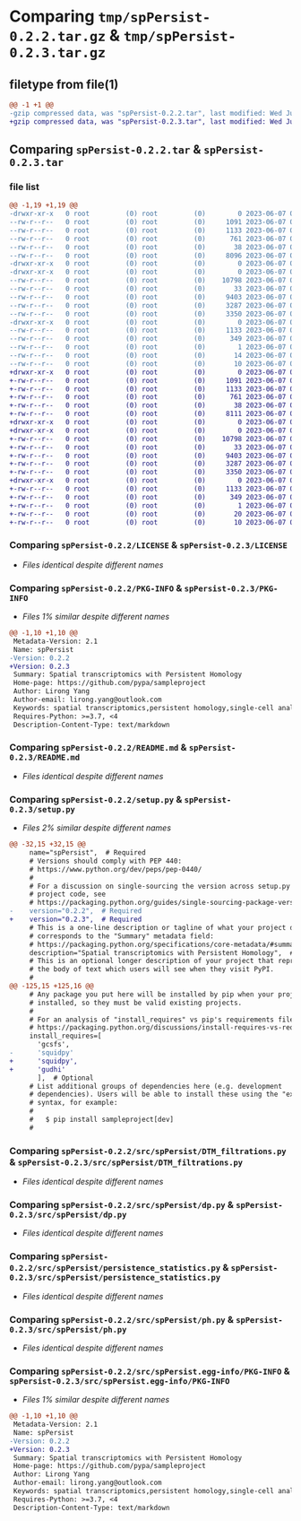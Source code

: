 # Comparing `tmp/spPersist-0.2.2.tar.gz` & `tmp/spPersist-0.2.3.tar.gz`

## filetype from file(1)

```diff
@@ -1 +1 @@
-gzip compressed data, was "spPersist-0.2.2.tar", last modified: Wed Jun  7 09:42:52 2023, max compression
+gzip compressed data, was "spPersist-0.2.3.tar", last modified: Wed Jun  7 09:46:19 2023, max compression
```

## Comparing `spPersist-0.2.2.tar` & `spPersist-0.2.3.tar`

### file list

```diff
@@ -1,19 +1,19 @@
-drwxr-xr-x   0 root         (0) root         (0)        0 2023-06-07 09:42:52.982116 spPersist-0.2.2/
--rw-r--r--   0 root         (0) root         (0)     1091 2023-06-07 09:35:54.000000 spPersist-0.2.2/LICENSE
--rw-r--r--   0 root         (0) root         (0)     1133 2023-06-07 09:42:52.982116 spPersist-0.2.2/PKG-INFO
--rw-r--r--   0 root         (0) root         (0)      761 2023-06-07 09:35:54.000000 spPersist-0.2.2/README.md
--rw-r--r--   0 root         (0) root         (0)       38 2023-06-07 09:42:52.982116 spPersist-0.2.2/setup.cfg
--rw-r--r--   0 root         (0) root         (0)     8096 2023-06-07 09:41:11.000000 spPersist-0.2.2/setup.py
-drwxr-xr-x   0 root         (0) root         (0)        0 2023-06-07 09:42:52.979116 spPersist-0.2.2/src/
-drwxr-xr-x   0 root         (0) root         (0)        0 2023-06-07 09:42:52.981116 spPersist-0.2.2/src/spPersist/
--rw-r--r--   0 root         (0) root         (0)    10798 2023-06-07 09:21:49.000000 spPersist-0.2.2/src/spPersist/DTM_filtrations.py
--rw-r--r--   0 root         (0) root         (0)       33 2023-06-07 09:21:49.000000 spPersist-0.2.2/src/spPersist/__init__.py
--rw-r--r--   0 root         (0) root         (0)     9403 2023-06-07 09:21:49.000000 spPersist-0.2.2/src/spPersist/dp.py
--rw-r--r--   0 root         (0) root         (0)     3287 2023-06-07 09:21:48.000000 spPersist-0.2.2/src/spPersist/persistence_statistics.py
--rw-r--r--   0 root         (0) root         (0)     3350 2023-06-07 09:40:39.000000 spPersist-0.2.2/src/spPersist/ph.py
-drwxr-xr-x   0 root         (0) root         (0)        0 2023-06-07 09:42:52.982116 spPersist-0.2.2/src/spPersist.egg-info/
--rw-r--r--   0 root         (0) root         (0)     1133 2023-06-07 09:42:52.000000 spPersist-0.2.2/src/spPersist.egg-info/PKG-INFO
--rw-r--r--   0 root         (0) root         (0)      349 2023-06-07 09:42:52.000000 spPersist-0.2.2/src/spPersist.egg-info/SOURCES.txt
--rw-r--r--   0 root         (0) root         (0)        1 2023-06-07 09:42:52.000000 spPersist-0.2.2/src/spPersist.egg-info/dependency_links.txt
--rw-r--r--   0 root         (0) root         (0)       14 2023-06-07 09:42:52.000000 spPersist-0.2.2/src/spPersist.egg-info/requires.txt
--rw-r--r--   0 root         (0) root         (0)       10 2023-06-07 09:42:52.000000 spPersist-0.2.2/src/spPersist.egg-info/top_level.txt
+drwxr-xr-x   0 root         (0) root         (0)        0 2023-06-07 09:46:19.753904 spPersist-0.2.3/
+-rw-r--r--   0 root         (0) root         (0)     1091 2023-06-07 09:35:54.000000 spPersist-0.2.3/LICENSE
+-rw-r--r--   0 root         (0) root         (0)     1133 2023-06-07 09:46:19.751904 spPersist-0.2.3/PKG-INFO
+-rw-r--r--   0 root         (0) root         (0)      761 2023-06-07 09:35:54.000000 spPersist-0.2.3/README.md
+-rw-r--r--   0 root         (0) root         (0)       38 2023-06-07 09:46:19.753904 spPersist-0.2.3/setup.cfg
+-rw-r--r--   0 root         (0) root         (0)     8111 2023-06-07 09:45:45.000000 spPersist-0.2.3/setup.py
+drwxr-xr-x   0 root         (0) root         (0)        0 2023-06-07 09:46:19.743903 spPersist-0.2.3/src/
+drwxr-xr-x   0 root         (0) root         (0)        0 2023-06-07 09:46:19.749904 spPersist-0.2.3/src/spPersist/
+-rw-r--r--   0 root         (0) root         (0)    10798 2023-06-07 09:21:49.000000 spPersist-0.2.3/src/spPersist/DTM_filtrations.py
+-rw-r--r--   0 root         (0) root         (0)       33 2023-06-07 09:21:49.000000 spPersist-0.2.3/src/spPersist/__init__.py
+-rw-r--r--   0 root         (0) root         (0)     9403 2023-06-07 09:21:49.000000 spPersist-0.2.3/src/spPersist/dp.py
+-rw-r--r--   0 root         (0) root         (0)     3287 2023-06-07 09:21:48.000000 spPersist-0.2.3/src/spPersist/persistence_statistics.py
+-rw-r--r--   0 root         (0) root         (0)     3350 2023-06-07 09:40:39.000000 spPersist-0.2.3/src/spPersist/ph.py
+drwxr-xr-x   0 root         (0) root         (0)        0 2023-06-07 09:46:19.751904 spPersist-0.2.3/src/spPersist.egg-info/
+-rw-r--r--   0 root         (0) root         (0)     1133 2023-06-07 09:46:19.000000 spPersist-0.2.3/src/spPersist.egg-info/PKG-INFO
+-rw-r--r--   0 root         (0) root         (0)      349 2023-06-07 09:46:19.000000 spPersist-0.2.3/src/spPersist.egg-info/SOURCES.txt
+-rw-r--r--   0 root         (0) root         (0)        1 2023-06-07 09:46:19.000000 spPersist-0.2.3/src/spPersist.egg-info/dependency_links.txt
+-rw-r--r--   0 root         (0) root         (0)       20 2023-06-07 09:46:19.000000 spPersist-0.2.3/src/spPersist.egg-info/requires.txt
+-rw-r--r--   0 root         (0) root         (0)       10 2023-06-07 09:46:19.000000 spPersist-0.2.3/src/spPersist.egg-info/top_level.txt
```

### Comparing `spPersist-0.2.2/LICENSE` & `spPersist-0.2.3/LICENSE`

 * *Files identical despite different names*

### Comparing `spPersist-0.2.2/PKG-INFO` & `spPersist-0.2.3/PKG-INFO`

 * *Files 1% similar despite different names*

```diff
@@ -1,10 +1,10 @@
 Metadata-Version: 2.1
 Name: spPersist
-Version: 0.2.2
+Version: 0.2.3
 Summary: Spatial transcriptomics with Persistent Homology
 Home-page: https://github.com/pypa/sampleproject
 Author: Lirong Yang
 Author-email: lirong.yang@outlook.com
 Keywords: spatial transcriptomics,persistent homology,single-cell analysis
 Requires-Python: >=3.7, <4
 Description-Content-Type: text/markdown
```

### Comparing `spPersist-0.2.2/README.md` & `spPersist-0.2.3/README.md`

 * *Files identical despite different names*

### Comparing `spPersist-0.2.2/setup.py` & `spPersist-0.2.3/setup.py`

 * *Files 2% similar despite different names*

```diff
@@ -32,15 +32,15 @@
     name="spPersist",  # Required
     # Versions should comply with PEP 440:
     # https://www.python.org/dev/peps/pep-0440/
     #
     # For a discussion on single-sourcing the version across setup.py and the
     # project code, see
     # https://packaging.python.org/guides/single-sourcing-package-version/
-    version="0.2.2",  # Required
+    version="0.2.3",  # Required
     # This is a one-line description or tagline of what your project does. This
     # corresponds to the "Summary" metadata field:
     # https://packaging.python.org/specifications/core-metadata/#summary
     description="Spatial transcriptomics with Persistent Homology",  # Optional
     # This is an optional longer description of your project that represents
     # the body of text which users will see when they visit PyPI.
     #
@@ -125,15 +125,16 @@
     # Any package you put here will be installed by pip when your project is
     # installed, so they must be valid existing projects.
     #
     # For an analysis of "install_requires" vs pip's requirements files see:
     # https://packaging.python.org/discussions/install-requires-vs-requirements/
     install_requires=[
       'gcsfs', 
-      'squidpy'
+      'squidpy',
+      'gudhi'
       ],  # Optional
     # List additional groups of dependencies here (e.g. development
     # dependencies). Users will be able to install these using the "extras"
     # syntax, for example:
     #
     #   $ pip install sampleproject[dev]
     #
```

### Comparing `spPersist-0.2.2/src/spPersist/DTM_filtrations.py` & `spPersist-0.2.3/src/spPersist/DTM_filtrations.py`

 * *Files identical despite different names*

### Comparing `spPersist-0.2.2/src/spPersist/dp.py` & `spPersist-0.2.3/src/spPersist/dp.py`

 * *Files identical despite different names*

### Comparing `spPersist-0.2.2/src/spPersist/persistence_statistics.py` & `spPersist-0.2.3/src/spPersist/persistence_statistics.py`

 * *Files identical despite different names*

### Comparing `spPersist-0.2.2/src/spPersist/ph.py` & `spPersist-0.2.3/src/spPersist/ph.py`

 * *Files identical despite different names*

### Comparing `spPersist-0.2.2/src/spPersist.egg-info/PKG-INFO` & `spPersist-0.2.3/src/spPersist.egg-info/PKG-INFO`

 * *Files 1% similar despite different names*

```diff
@@ -1,10 +1,10 @@
 Metadata-Version: 2.1
 Name: spPersist
-Version: 0.2.2
+Version: 0.2.3
 Summary: Spatial transcriptomics with Persistent Homology
 Home-page: https://github.com/pypa/sampleproject
 Author: Lirong Yang
 Author-email: lirong.yang@outlook.com
 Keywords: spatial transcriptomics,persistent homology,single-cell analysis
 Requires-Python: >=3.7, <4
 Description-Content-Type: text/markdown
```

